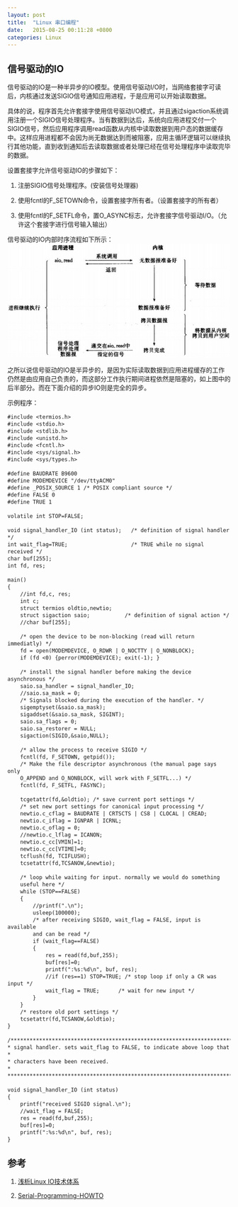 ```yaml
---
layout: post
title:  "Linux 串口编程"
date:   2015-08-25 00:11:28 +0800
categories: Linux
---
```

## 信号驱动的IO

信号驱动的IO是一种半异步的IO模型。使用信号驱动I/O时，当网络套接字可读后，内核通过发送SIGIO信号通知应用进程，于是应用可以开始读取数据。

具体的说，程序首先允许套接字使用信号驱动I/O模式，并且通过sigaction系统调用注册一个SIGIO信号处理程序。当有数据到达后，系统向应用进程交付一个SIGIO信号，然后应用程序调用read函数从内核中读取数据到用户态的数据缓存中。这样应用进程都不会因为尚无数据达到而被阻塞，应用主循环逻辑可以继续执行其他功能，直到收到通知后去读取数据或者处理已经在信号处理程序中读取完毕的数据。

设置套接字允许信号驱动IO的步骤如下：


1. 注册SIGIO信号处理程序。(安装信号处理器)


2. 使用fcntl的F_SETOWN命令，设置套接字所有者。（设置套接字的所有者）


3. 使用fcntl的F_SETFL命令，置O_ASYNC标志，允许套接字信号驱动I/O。（允许这个套接字进行信号输入输出）

信号驱动的IO内部时序流程如下所示：
![](/assets/img/2020-08-25-linux-serial-programming.assets/1.png)

之所以说信号驱动的IO是半异步的，是因为实际读取数据到应用进程缓存的工作仍然是由应用自己负责的，而这部分工作执行期间进程依然是阻塞的，如上图中的后半部分。而在下面介绍的异步IO则是完全的异步。

示例程序：

```
#include <termios.h>
#include <stdio.h>
#include <stdlib.h>
#include <unistd.h>
#include <fcntl.h>
#include <sys/signal.h>
#include <sys/types.h>
        
#define BAUDRATE B9600
#define MODEMDEVICE "/dev/ttyACM0"
#define _POSIX_SOURCE 1 /* POSIX compliant source */
#define FALSE 0
#define TRUE 1
       
volatile int STOP=FALSE; 
        
void signal_handler_IO (int status);   /* definition of signal handler */
int wait_flag=TRUE;                    /* TRUE while no signal received */
char buf[255];
int fd, res;
        
main()
{
	//int fd,c, res;
	int c;
	struct termios oldtio,newtio;
	struct sigaction saio;           /* definition of signal action */
	//char buf[255];

	/* open the device to be non-blocking (read will return immediatly) */
	fd = open(MODEMDEVICE, O_RDWR | O_NOCTTY | O_NONBLOCK);
	if (fd <0) {perror(MODEMDEVICE); exit(-1); }
        
	/* install the signal handler before making the device asynchronous */
	saio.sa_handler = signal_handler_IO;
	//saio.sa_mask = 0;
	/* Signals blocked during the execution of the handler. */
	sigemptyset(&saio.sa_mask);
	sigaddset(&saio.sa_mask, SIGINT);
	saio.sa_flags = 0;
	saio.sa_restorer = NULL;
	sigaction(SIGIO,&saio,NULL);
          
	/* allow the process to receive SIGIO */
	fcntl(fd, F_SETOWN, getpid());
	/* Make the file descriptor asynchronous (the manual page says only 
    O_APPEND and O_NONBLOCK, will work with F_SETFL...) */
	fcntl(fd, F_SETFL, FASYNC);
      
	tcgetattr(fd,&oldtio); /* save current port settings */
	/* set new port settings for canonical input processing */
	newtio.c_cflag = BAUDRATE | CRTSCTS | CS8 | CLOCAL | CREAD;
	newtio.c_iflag = IGNPAR | ICRNL;
	newtio.c_oflag = 0;
	//newtio.c_lflag = ICANON;
	newtio.c_cc[VMIN]=1;
	newtio.c_cc[VTIME]=0;
	tcflush(fd, TCIFLUSH);
	tcsetattr(fd,TCSANOW,&newtio);
      
	/* loop while waiting for input. normally we would do something
	useful here */ 
	while (STOP==FALSE)
	{
		//printf(".\n");
		usleep(100000);
		/* after receiving SIGIO, wait_flag = FALSE, input is available
		and can be read */
		if (wait_flag==FALSE)
		{ 
			res = read(fd,buf,255);
			buf[res]=0;
			printf(":%s:%d\n", buf, res);
			//if (res==1) STOP=TRUE; /* stop loop if only a CR was input */
			wait_flag = TRUE;      /* wait for new input */
		}
	}
	/* restore old port settings */
	tcsetattr(fd,TCSANOW,&oldtio);
}
        
/***************************************************************************
* signal handler. sets wait_flag to FALSE, to indicate above loop that     *
* characters have been received.                                           *
***************************************************************************/
      
void signal_handler_IO (int status)
{
	printf("received SIGIO signal.\n");
	//wait_flag = FALSE;
	res = read(fd,buf,255);
	buf[res]=0;
	printf(":%s:%d\n", buf, res);
}

```

## 参考
1. [浅析Linux IO技术体系](http://mp.weixin.qq.com/s?__biz=MzA3NDM1NjUwMQ==&amp;mid=200266959&amp;idx=1&amp;sn=fa2240310c3995284bc9da3878ca07be&amp;scene=1#rd)

2. [Serial-Programming-HOWTO](https://tldp.org/HOWTO/Serial-Programming-HOWTO/)
